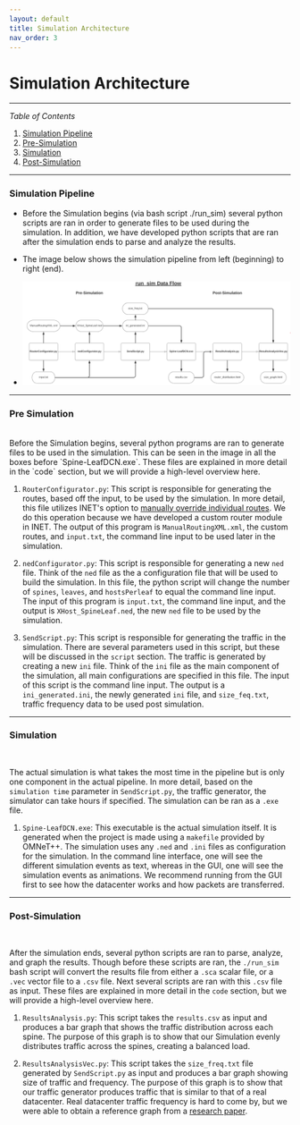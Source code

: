 ```yaml
---
layout: default
title: Simulation Architecture
nav_order: 3
---
```


# Simulation Architecture

***

_Table of Contents_
1. [Simulation Pipeline](#simulation-pipeline)
2. [Pre-Simulation](#pre-simulation)
3. [Simulation](#simulation)
4. [Post-Simulation](#post-simulation)

***

### Simulation Pipeline

 - Before the Simulation begins (via bash script ./run_sim) several python scripts
 are ran in order to generate files to be used during the simulation. In addition,
 we have developed python scripts that are ran after the simulation ends to parse
 and analyze the results.

 - The image below shows the simulation pipeline from left (beginning) to right (end).

 - ![](images\pipe.png)

 ***

### Pre Simulation

<br/>
Before the Simulation begins, several python programs are ran to generate files
to be used in the simulation. This can be seen in the image in all the boxes before
`Spine-LeafDCN.exe`. These files are explained in more detail in the `code` section,
 but we will provide a high-level overview here.

1. `RouterConfigurator.py`: This script is responsible for generating the routes, based
off the input, to be used by the simulation. In more detail, this file utilizes INET's
option to [manually override individual routes](https://inet.omnetpp.org/docs/tutorials/configurator/doc/step5.html).
We do this operation because we have developed a custom router module in INET. The output
of this program is `ManualRoutingXML.xml`, the custom routes, and `input.txt`, the command
line input to be used later in the simulation.

2. `nedConfigurator.py`: This script is responsible for generating a new `ned` file.
Think of the `ned` file as the a configuration file that will be used to build the simulation.
In this file, the python script will change the number of `spines`, `leaves`, and `hostsPerleaf`
to equal the command line input. The input of this program is `input.txt`, the command line
input, and the output is `XHost_SpineLeaf.ned`,  the new `ned` file to be used by the simulation.

3. `SendScript.py`: This script is responsible for generating the traffic in the simulation.
There are several parameters used in this script, but these will be discussed in the `script`
section. The traffic is generated by creating a new `ini` file. Think of the `ini` file
as the main component of the simulation, all main configurations are specified in this file.
The input of this script is the command line input. The output is a `ini_generated.ini`, the
newly generated `ini` file, and `size_feq.txt`, traffic frequency data to be used post simulation.

***

### Simulation

<br/>

The actual simulation is what takes the most time in the pipeline but is only one component
in the actual pipeline. In more detail, based on the `simulation time` parameter in `SendScript.py`,
 the traffic generator, the simulator can take hours if specified. The simulation can be ran as a `.exe` file.

 1. `Spine-LeafDCN.exe`: This executable is the actual simulation itself. It is generated when the project is made
 using a `makefile` provided by OMNeT++. The simulation uses any `.ned` and `.ini` files as configuration for the simulation.
 In the command line interface, one will see the different simulation events as text, whereas in the GUI, one will see the
 simulation events as animations. We recommend running from the GUI first to see how the datacenter works and how packets are transferred.

***

### Post-Simulation

<br/>

After the simulation ends, several python scripts are ran to parse, analyze, and graph the results.
Though before these scripts are ran, the `./run_sim` bash script will convert the results file from
either a `.sca` scalar file, or a `.vec` vector file to a `.csv` file. Next several scripts are ran with
this `.csv` file as input. These files are explained in more detail in the `code` section, but we will
 provide a high-level overview here.

1. `ResultsAnalysis.py`: This script takes the `results.csv` as input and produces a bar graph that
shows the traffic distribution across each spine. The purpose of this graph is to show that our Simulation
evenly distributes traffic across the spines, creating a balanced load.

2. `ResultsAnalysisVec.py`: This script takes the `size_freq.txt` file generated by `SendScript.py` as input
and produces a bar graph showing size of traffic and frequency. The purpose of this graph is to show that our
traffic generator produces traffic that is similar to that of a real datacenter. Real datacenter traffic frequency
is hard to come by, but we were able to obtain a reference graph from a [research paper](https://dl.acm.org/doi/pdf/10.1145/1851182.1851192).
